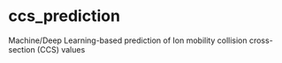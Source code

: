 # ccs_prediction
Machine/Deep Learning-based prediction of Ion mobility collision cross-section (CCS) values
